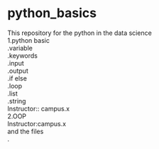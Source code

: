 # python_basics
This repository for the python in the data science <br>
1.python basic  <br>
.variable  <br>
.keywords   <br>
.input  <br>
.output  <br>
.if else  <br>
.loop  <br>
.list   <br>
.string  <br>
Instructor:: campus.x   <br>
2.OOP  <br>
Instructor:campus.x  <br>
and the files <br>.

